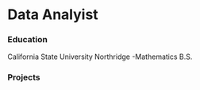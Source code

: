# Data Analyist

### Education
California State University Northridge
-Mathematics B.S.

### Projects
